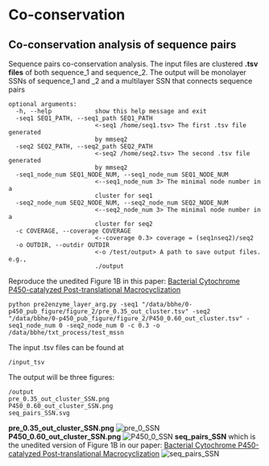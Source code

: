 # Co-conservation
## Co-conservation analysis of sequence pairs
Sequence pairs co-conservation analysis. The input files are clustered **.tsv
files** of both sequence_1 and sequence_2. The output will be monolayer SSNs of
sequence_1 and _2 and a multilayer SSN that connects sequence pairs
```
optional arguments:
  -h, --help            show this help message and exit
  -seq1 SEQ1_PATH, --seq1_path SEQ1_PATH
                        <-seq1 /home/seq1.tsv> The first .tsv file generated
                        by mmseq2
  -seq2 SEQ2_PATH, --seq2_path SEQ2_PATH
                        <-seq2 /home/seq2.tsv> The second .tsv file generated
                        by mmseq2
  -seq1_node_num SEQ1_NODE_NUM, --seq1_node_num SEQ1_NODE_NUM
                        <--seq1_node_num 3> The minimal node number in a
                        cluster for seq1
  -seq2_node_num SEQ2_NODE_NUM, --seq2_node_num SEQ2_NODE_NUM
                        <--seq2_node_num 3> The minimal node number in a
                        cluster for seq2
  -c COVERAGE, --coverage COVERAGE
                        <--coverage 0.3> coverage = (seq1∩seq2)/seq2
  -o OUTDIR, --outdir OUTDIR
                        <-o /test/output> A path to save output files. e.g.,
                        ./output
```
Reproduce the unedited Figure 1B in this paper: [Bacterial Cytochrome P450-catalyzed Post-translational Macrocyclization](https://www.biorxiv.org/content/10.1101/2023.05.08.539676v1.article-metrics)
```
python pre2enzyme_layer_arg.py -seq1 "/data/bbhe/0-p450_pub_figure/figure_2/pre_0.35_out_cluster.tsv" -seq2 "/data/bbhe/0-p450_pub_figure/figure_2/P450_0.60_out_cluster.tsv" -seq1_node_num 0 -seq2_node_num 0 -c 0.3 -o /data/bbhe/txt_process/test_mssn
```
The input .tsv files can be found at 
```
/input_tsv
```
The output will be three figures:
```
/output
pre_0.35_out_cluster_SSN.png
P450_0.60_out_cluster_SSN.png
seq_pairs_SSN.svg
```
**pre_0.35_out_cluster_SSN.png**
![pre_0_SSN](https://github.com/Bio-bbhe/co-conservation/assets/82441159/c5d7c4fd-081c-4c5d-9eb3-a9e072dcdf8f)
**P450_0.60_out_cluster_SSN.png**
![P450_0_SSN](https://github.com/Bio-bbhe/co-conservation/assets/82441159/6418497c-5fc0-43f3-92ba-85419822dd8a)
**seq_pairs_SSN** which is the unedited version of Figure 1B in our paper: [Bacterial Cytochrome P450-catalyzed Post-translational Macrocyclization](https://www.biorxiv.org/content/10.1101/2023.05.08.539676v1.article-metrics)
![seq_pairs_SSN](https://github.com/Bio-bbhe/co-conservation/assets/82441159/d7561c4a-feed-41c1-8d91-5b5d4fc3ffa4)

